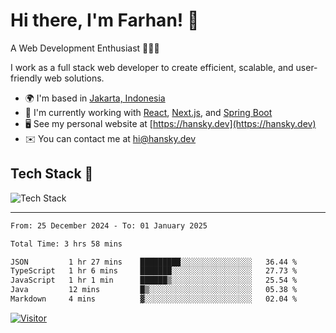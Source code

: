 # Hi there, I'm Farhan! 👋

A Web Development Enthusiast 👨🏻‍💻

I work as a full stack web developer to create efficient, scalable, and user-friendly web solutions.

-   🌍 I'm based in [Jakarta, Indonesia](https://en.wikipedia.org/wiki/Jakarta)
-   🔭 I'm currently working with [React](https://react.dev), [Next.js](https://nextjs.org), and [Spring Boot](https://spring.io/projects/spring-boot)
-   🖥️ See my personal website at [https://hansky.dev](https://hansky.dev)
-   ✉️ You can contact me at [hi@hansky.dev](mailto:hi@hansky.dev)

## Tech Stack 🚀

![Tech Stack](https://skillicons.dev/icons?i=html,css,js,ts,java,php,git,github,bootstrap,materialui,tailwindcss,laravel,nodejs,react,nextjs,bun,gulp,vite,jquery,spring,mysql,postgresql,figma,notion,postman,vscode,vercel,cloudflare,wordpress,windows,linux,ubuntu&perline=8)

---

<!--START_SECTION:waka-->

```txt
From: 25 December 2024 - To: 01 January 2025

Total Time: 3 hrs 58 mins

JSON         1 hr 27 mins    █████████░░░░░░░░░░░░░░░░   36.44 %
TypeScript   1 hr 6 mins     ███████░░░░░░░░░░░░░░░░░░   27.73 %
JavaScript   1 hr 1 min      ██████▒░░░░░░░░░░░░░░░░░░   25.54 %
Java         12 mins         █▒░░░░░░░░░░░░░░░░░░░░░░░   05.38 %
Markdown     4 mins          ▓░░░░░░░░░░░░░░░░░░░░░░░░   02.04 %
```

<!--END_SECTION:waka-->

<!-- <a href="https://github.com/hanskym">
  <img height=200 align="center" src="https://github-readme-stats.vercel.app/api?username=hanskym&theme=tokyonight" />
</a>
<a href="https://github.com/hanskym">
  <img height=200 align="center" src="https://github-readme-stats.vercel.app/api/top-langs?username=hanskym&layout=compact&langs_count=8&theme=tokyonight&card_width=320" />
</a> -->

[![Visitor](https://visitor-badge.laobi.icu/badge?page_id=hanskym.hanskym)](https://github.com/hanskym)

<!---
hanskym/hanskym is a ✨ special ✨ repository because its `README.md` (this file) appears on your GitHub profile.
You can click the Preview link to take a look at your changes.
--->
